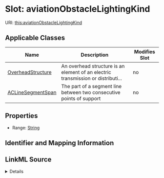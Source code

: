 # Slot: aviationObstacleLightingKind

URI: [this:aviationObstacleLightingKind](https://ap-no.cim4.eu/AviationObstacle/1.0#aviationObstacleLightingKind)



<!-- no inheritance hierarchy -->




## Applicable Classes

| Name | Description | Modifies Slot |
| --- | --- | --- |
[OverheadStructure](OverheadStructure.md) | An overhead structure is an element of an electric transmission or distributi... |  no  |
[ACLineSegmentSpan](ACLineSegmentSpan.md) | The part of a segment line between two consecutive points of support |  no  |







## Properties

* Range: [String](String.md)





## Identifier and Mapping Information








## LinkML Source

<details>
```yaml
name: aviationObstacleLightingKind
alias: aviationObstacleLightingKind
domain_of:
- ACLineSegmentSpan
- OverheadStructure
range: string

```
</details>